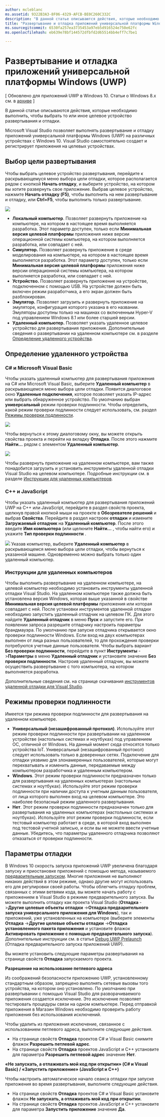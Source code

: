```yaml
---
author: mcleblanc
ms.assetid: 9322B3A3-8F06-4329-AFCB-BE0C260C332C
description: "В данной статье описываются действия, которые необходимо выполнить, чтобы выбрать то или иное целевое устройство развертывания и отладки."
title: "Развертывание и отладка приложений универсальной платформы Windows (UWP)"
ms.sourcegitcommit: 6530fa257ea3735453a97eb5d916524e750e62fc
ms.openlocfilehash: eb639e78bf144572dfbfd2d65514bb4eff7c7be1

---
```


# Развертывание и отладка приложений универсальной платформы Windows (UWP)

\[ Обновлено для приложений UWP в Windows 10. Статьи о Windows 8.x см. в [архиве](http://go.microsoft.com/fwlink/p/?linkid=619132) \]

В данной статье описываются действия, которые необходимо выполнить, чтобы выбрать то или иное целевое устройство развертывания и отладки.

Microsoft Visual Studio позволяет выполнять развертывание и отладку приложений универсальной платформы Windows (UWP) на различных устройствах с Windows 10. Visual Studio самостоятельно создает и регистрирует приложения на целевых устройствах.

## Выбор цели развертывания

Чтобы выбрать целевое устройство развертывания, перейдите к раскрывающемуся меню выбора цели отладки, которое располагается рядом с кнопкой **Начать отладку**, и выберите устройство, на котором вы хотите развернуть свое приложение. Выбрав целевое устройство, нажмите **Начать отладку (F5)**, чтобы выполнить на нем развертывание и отладку, или **Ctrl+F5**, чтобы выполнить только развертывание.

![](images/debug-device-target-list.png)

-   **Локальный компьютер**. Позволяет развернуть приложение на компьютере, на котором в настоящее время выполняется разработка. Этот параметр доступен, только если **Минимальная версия целевой платформы** приложения ниже версии операционной системы компьютера, на котором выполняется разработка, или совпадает с ней.
-   **Симулятор.** Позволяет развернуть приложение в среде моделирования на компьютере, на котором в настоящее время выполняется разработка. Этот параметр доступен, только если **Минимальная версия целевой платформы** приложения ниже версии операционной системы компьютера, на котором выполняется разработка, или совпадает с ней.
-   **Устройство.** Позволяет развернуть приложение на устройстве, подключенном с помощью USB. На устройстве должен быть включен режим разработчика, а его экран должен быть разблокирован.
-   **Эмулятор.** Позволяет загрузить и развернуть приложение на эмуляторе, конфигурация которого указана в его названии. Эмуляторы доступны только на машинах со включенным Hyper-V под управлением Windows 8.1 или более старшей версии.
-   **Удаленный компьютер.** Позволяет указать удаленное целевое устройство для развертывания приложения. Дополнительные сведения о развертывании на удаленном компьютере см. в разделе [Определение удаленного устройства](#specifying-a-remote-device).

## Определение удаленного устройства

### C# и Microsoft Visual Basic

Чтобы указать удаленный компьютер для развертывания приложения на C# или Microsoft Visual Basic, выберите **Удаленный компьютер** в раскрывающемся меню выбора цели отладки. Появится диалоговое окно **Удаленные подключения**, которое позволяет указать IP-адрес или выбрать обнаруженное устройство. По умолчанию выбран **универсальный** режим проверки подлинности. Чтобы определить, какой режим проверки подлинности следует использовать, см. раздел [Режимы проверки подлинности](#authentication-modes).

![](images/debug-remote-connections.png)

Чтобы вернуться к этому диалоговому окну, вы можете открыть свойства проекта и перейти на вкладку **Отладка**. После этого нажмите **Найти…** рядом с элементом **Удаленный компьютер**.

![](images/debug-remote-machine-config.png)

Чтобы развернуть приложение на удаленном компьютере, вам также понадобится загрузить и установить инструменты удаленной отладки Visual Studio на целевом компьютере. Подробные инструкции см. в разделе [Инструкции для удаленных компьютеров](#remote-pc-instructions).

### C++ и JavaScript

Чтобы указать удаленный компьютер для развертывания приложений UWP на C++ или JavaScript, перейдите в раздел свойств проекта, щелкнув правой кнопкой мыши на проекте в **Обозревателе решений** и выбрав **Свойства**. Перейдите в раздел настроек **отладки** и измените **Загружаемый отладчик** на **Удаленный компьютер**. После этого введите **Имя компьютера** (или щелкните **Найти…** , чтобы найти его) и укажите **Тип проверки подлинности** .

![](images/debug-property-pages.png)
Указав компьютер, выберите **Удаленный компьютер** в раскрывающемся меню выбора цели отладки, чтобы вернуться к указанной машине. Одновременно можно выбрать только один удаленный компьютер.

### Инструкции для удаленных компьютеров

Чтобы выполнить развертывание на удаленном компьютере, на целевой компьютер необходимо установить инструменты удаленной отладки Visual Studio. На удаленном компьютере также должна быть установлена версия Windows, которая выше указанной в свойстве **Минимальная версия целевой платформы** приложения или которая совпадает с ней. После установки инструментов удаленной отладки необходимо запустить удаленный отладчик на целевом ПК. Для этого найдите **Удаленный отладчик** в меню **Пуск** и запустите его. При появлении запроса разрешите отладчику настроить параметры брандмауэра. По умолчанию при запуске отладчика открывается окно проверки подлинности Windows. Если вход на двух компьютерах выполнен от лица разных пользователей, то для прохождения проверки потребуются учетные данные пользователя. Чтобы выбрать вариант **Без проверки подлинности**, перейдите в пункт **Инструменты** -&gt;**Параметры** в меню **Удаленный отладчик** и установите значение **Без проверки подлинности**. Настроив удаленный отладчик, вы можете осуществить развертывание с того компьютера, на котором выполняется разработка.

Дополнительные сведения см. на странице скачивания [инструментов удаленной отладки для Visual Studio]( http://go.microsoft.com/fwlink/?LinkId=717039).

## Режимы проверки подлинности

Имеется три режима проверки подлинности для развертывания на удаленном компьютере.

- **Универсальный (незашифрованный протокол)**. Используйте этот режим проверки подлинности при развертывании на удаленном устройстве (настольных системах и ноутбуках) под управлением ОС, отличной от Windows. На данный момент сюда относятся только устройства IoT. Универсальный (незашифрованный протокол) следует использовать только в доверенных сетях. Подключение для отладки уязвимо для злонамеренных пользователей, которые могут перехватывать и изменить данные, передаваемые между компьютером разработчика и удаленным компьютером.
- **Windows**. Этот режим проверки подлинности предназначен только для развертывания на удаленных компьютерах (настольных системах и ноутбуках). Используйте этот режим проверки подлинности при наличии доступа к учетным данным пользователя, от лица которого выполнен вход на целевом компьютере. Это наиболее безопасный режим удаленного развертывания.
- **Нет**. Этот режим проверки подлинности предназначен только для развертывания на удаленных компьютерах (настольных системах и ноутбуках). Используйте этот режим проверки подлинности, если тестовый компьютер работает в среде, в которой вход выполнен под тестовой учетной записью, и если вы не можете ввести учетные данные. Убедитесь, что параметры удаленного отладчика позволяют отказаться от проверки подлинности.

## Параметры отладки

В Windows 10 скорость запуска приложений UWP увеличена благодаря запуску и приостановке приложений с помощью метода, называемого [предварительным запуском](https://msdn.microsoft.com/library/windows/apps/Mt593297). Многие приложения не выполняют никаких действий в этом режиме, однако другие могут использовать его для регулировки своей работы. Чтобы облегчить отладку проблем, связанных с этими ветвями кода, вы можете начать работу с приложением в Visual Studio в режиме предварительного запуска. Вы можете выполнить отладку как проекта Visual Studio (**Отладка** -&gt;**Другие целевые объекты отладки** -&gt;**Отладка предварительного запуска универсального приложения для Windows**), так и приложений, уже установленных на компьютере (выберите элементы **Отладка** -&gt;**Другие целевые объекты отладки** -&gt;**Отладка установленного пакета приложения** и установите флажок **Активировать приложение с помощью предварительного запуска**). Дополнительные инструкции см. в статье [Debug UWP Prelaunch]( http://go.microsoft.com/fwlink/?LinkId=717245) (Отладка предварительного запуска приложений UWP).

Вы можете установить следующие параметры развертывания на странице свойств **Отладка** запускаемого проекта.

**Разрешение на использование петлевого адреса**

Из соображений безопасности приложению UWP, установленному стандартным образом, запрещено выполнять сетевые вызовы того устройства, на котором оно установлено. По умолчанию при развертывании с помощью Visual Studio для разворачиваемого приложения создается исключение. Это исключение позволяет тестировать процедуры связи на одном компьютере. Перед отправкой приложения в Магазин Windows необходимо проверить работу приложения без использования исключений.

Чтобы удалить из приложения исключение, связанное с использованием петлевого адреса, выполните следующие действия.

-   На странице свойств **Отладка** проектов C# и Visual Basic снимите флажок **Разрешить петлевой адрес**.
-   На странице свойств **Отладка** проектов JavaScript и C++ установите для параметра **Разрешить петлевой адрес** значение **Нет**.

**«Не запускать, а отлаживать мой код при открытии» (C# и Visual Basic) / «Запустить приложение» (JavaScript и C++)**

Чтобы настроить автоматическое начало сеанса отладки при запуске приложения во время развертывания, выполните следующие действия.

-   На странице свойств **Отладка** проектов C# и Visual Basic установите флажок **Не запускать, а отлаживать мой код при открытии**.
-   На странице свойств **Отладка** проектов JavaScript и C++ установите для параметра **Запустить приложение** значение **Да**.





<!--HONumber=Jun16_HO3-->


